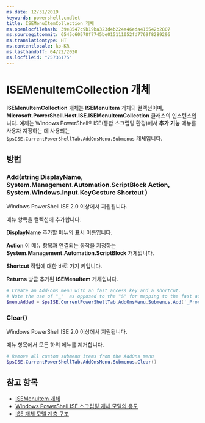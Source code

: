 ```yaml
---
ms.date: 12/31/2019
keywords: powershell,cmdlet
title: ISEMenuItemCollection 개체
ms.openlocfilehash: 39e8547c9b19ba323d4b224a46eda416542b2807
ms.sourcegitcommit: 6545c60578f7745be015111052fd7769f8289296
ms.translationtype: HT
ms.contentlocale: ko-KR
ms.lasthandoff: 04/22/2020
ms.locfileid: "75736175"
---
```

# <a name="the-isemenuitemcollection-object"></a>ISEMenuItemCollection 개체

**ISEMenuItemCollection** 개체는 **ISEMenuItem** 개체의 컬렉션이며, **Microsoft.PowerShell.Host.ISE.ISEMenuItemCollection** 클래스의 인스턴스입니다. 예제는 Windows PowerShell® ISE(통합 스크립팅 환경)에서 **추가 기능** 메뉴를 사용자 지정하는 데 사용되는 `$psISE.CurrentPowerShellTab.AddOnsMenu.Submenus` 개체입니다.

## <a name="method"></a>방법

### <a name="addstring-displayname-systemmanagementautomationscriptblock-action-systemwindowsinputkeygesture-shortcut-"></a>Add\(string DisplayName, System.Management.Automation.ScriptBlock Action, System.Windows.Input.KeyGesture Shortcut \)

Windows PowerShell ISE 2.0 이상에서 지원됩니다.

메뉴 항목을 컬렉션에 추가합니다.

**DisplayName** 추가할 메뉴의 표시 이름입니다.

**Action** 이 메뉴 항목과 연결되는 동작을 지정하는 **System.Management.Automation.ScriptBlock** 개체입니다.

**Shortcut** 작업에 대한 바로 가기 키입니다.

**Returns** 방금 추가된 **ISEMenuItem** 개체입니다.

```powershell
# Create an Add-ons menu with an fast access key and a shortcut.
# Note the use of "_"  as opposed to the "&" for mapping to the fast access key letter for the menu item.
$menuAdded = $psISE.CurrentPowerShellTab.AddOnsMenu.Submenus.Add('_Process', {Get-Process}, 'Alt+P')
```

### <a name="clear"></a>Clear\(\)

Windows PowerShell ISE 2.0 이상에서 지원됩니다.

메뉴 항목에서 모든 하위 메뉴를 제거합니다.

```powershell
# Remove all custom submenu items from the AddOns menu
$psISE.CurrentPowerShellTab.AddOnsMenu.Submenus.Clear()
```

## <a name="see-also"></a>참고 항목

- [ISEMenuItem 개체](The-ISEMenuItem-Object.md)
- [Windows PowerShell ISE 스크립팅 개체 모델의 용도](Purpose-of-the-Windows-PowerShell-ISE-Scripting-Object-Model.md)
- [ISE 개체 모델 계층 구조](The-ISE-Object-Model-Hierarchy.md)
